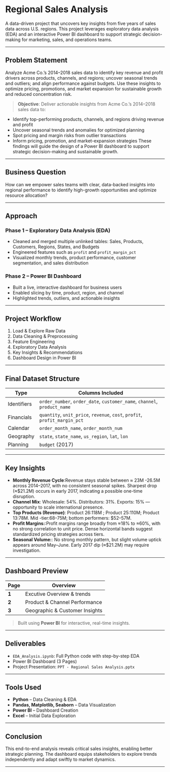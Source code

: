 # Regional Sales Analysis

A data-driven project that uncovers key insights from five years of sales data across U.S. regions. This project leverages exploratory data analysis (EDA) and an interactive Power BI dashboard to support strategic decision-making for marketing, sales, and operations teams.

---

##  Problem Statement

Analyze Acme Co.’s 2014–2018 sales data to identify key revenue and profit drivers across products, channels, and regions; uncover seasonal trends and outliers; and align performance against budgets. Use these insights to optimize pricing, promotions, and market expansion for sustainable growth and reduced concentration risk.

> **Objective**: Deliver actionable insights from Acme Co.’s 2014–2018 sales data to:

 - Identify top-performing products, channels, and regions driving revenue and profit
 - Uncover seasonal trends and anomalies for optimized planning
 - Spot pricing and margin risks from outlier transactions
 - Inform pricing, promotion, and market-expansion strategies
These findings will guide the design of a Power BI dashboard to support strategic decision-making and sustainable growth.
---

## Business Question

How can we empower sales teams with clear, data-backed insights into regional performance to identify high-growth opportunities and optimize resource allocation?

---

## Approach

### Phase 1 – Exploratory Data Analysis (EDA)
- Cleaned and merged multiple unlinked tables: Sales, Products, Customers, Regions, States, and Budgets
- Engineered features such as `profit` and `profit_margin_pct`
- Visualized monthly trends, product performance, customer segmentation, and sales distribution

### Phase 2 – Power BI Dashboard
- Built a live, interactive dashboard for business users
- Enabled slicing by time, product, region, and channel
- Highlighted trends, outliers, and actionable insights

---

## Project Workflow

1.  Load & Explore Raw Data  
2.  Data Cleaning & Preprocessing  
3.  Feature Engineering  
4.  Exploratory Data Analysis  
5.  Key Insights & Recommendations  
6.  Dashboard Design in Power BI  

---

## Final Dataset Structure

| Type        | Columns Included |
|-------------|------------------|
| Identifiers | `order_number`, `order_date`, `customer_name`, `channel`, `product_name` |
| Financials  | `quantity`, `unit_price`, `revenue`, `cost`, `profit`, `profit_margin_pct` |
| Calendar    | `order_month_name`, `order_month_num` |
| Geography   | `state`, `state_name`, `us_region`, `lat`, `lon` |
| Planning    | `budget` (2017) |

---

##  Key Insights

- **Monthly Revenue Cycle**:Revenue stays stable between ≈ 23M -26.5M across 2014–2017, with no consistent seasonal spikes. Sharpest drop (≈$21.2M) occurs in early 2017, indicating a possible one-time disruption. 
- **Channel Mix**: Wholesale: 54%. Distributors: 31%. Exports: 15% — opportunity to scale international presence.  
- **Top Products (Revenue)**: Product 26:118M ; Product 25:110M; Product 13:78M. Mid -tier:68–75M; bottom performers: $52–57M.
- **Profit Margins:**:Profit margins range broadly from ≈18% to ≈60%, with no strong correlation to unit price. Dense horizontal bands suggest standardized pricing strategies across tiers.
- **Seasonal Volume:**: No strong monthly pattern, but slight volume uptick appears around May–June. Early 2017 dip (≈$21.2M) may require investigation.

---

##  Dashboard Preview

| Page | Overview |
|------|----------|
| **1** | Excutive Overview & trends  |
| **2** |Product & Channel Performance |
| **3** |Geographic & Customer Insights |

>  Built using **Power BI** for interactive, real-time insights.

---
##  Deliverables

-  `EDA_Analysis.ipynb`: Full Python code with step-by-step EDA
-  Power BI Dashboard (3 Pages)
-  Project Presentation: `PPT - Regional Sales Analysis.pptx`
  
---

##  Tools Used

- **Python** – Data Cleaning & EDA  
- **Pandas, Matplotlib, Seaborn** – Data Visualization  
- **Power BI** – Dashboard Creation  
- **Excel** – Initial Data Exploration

---

##  Conclusion

This end-to-end analysis reveals critical sales insights, enabling better strategic planning. The dashboard equips stakeholders to explore trends independently and adapt swiftly to market dynamics.

---

